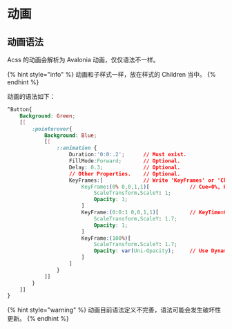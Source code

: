 # 动画

## 动画语法

Acss 的动画会解析为 Avalonia 动画，仅仅语法不一样。

{% hint style="info" %}
动画和子样式一样，放在样式的 Children 当中。
{% endhint %}

动画的语法如下：

```css
^Button{
    Background: Green;
    [[
        :pointerover{
            Background: Blue;
            [[
                ::animation {
                    Duration:'0:0:.2';      // Must exist.
                    FillMode:Forward;       // Optional.
                    Delay: 0.3;             // Optional.
                    // Other Properties.    // Optional.
                    KeyFrames:[             // Write 'KeyFrames' or 'Children'. 
                        KeyFrame:(0% 0,0,1,1)[             // Cue=0%, KeySpine=0,0,1,1.
                            ScaleTransform.ScaleY: 1;
                            Opacity: 1;
                        ]
                        KeyFrame:(0:0:1 0,0,1,1)[          // KeyTime=0:0:1, KeySpine=0,0,1,1.
                            ScaleTransform.ScaleY: 1.7;
                            Opacity: 1;
                        ]
                        KeyFrame:(100%)[
                            ScaleTransform.ScaleY: 1.7;
                            Opacity: var(Uni-Opacity);     // Use Dynamic Resource.
                        ]
                    ]
                }
            ]]
        }
    ]]
}
```

{% hint style="warning" %}
动画目前语法定义不完善，语法可能会发生破坏性更新。
{% endhint %}
